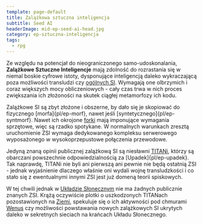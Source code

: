 ```yaml
---
template: page-default
title: Zalążkowa sztuczna inteligencja
subtitle: Seed AI
headerImage: mid-ep-seed-ai-head.jpg
category: ep-sztuczna-inteligencja
tags:
  - rpg
---
```

Ze względu na potencjał do nieograniczonego samo-udoskonalania, **Zalążkowe Sztuczne Inteligencje** mają zdolność do rozrastania się w niemal boskie cyfrowe istoty, dysponujące inteligencją daleko wykraczającą poza możliwości transludzi czy [ogólnych SI](Og%C3%B3lna+Sztuczna+Inteligencja "Sztuczna inteligencja o rozumności zbliżonej do ludzkiej"). Wymagają one olbrzymich i coraz większych mocy obliczeniowych - cały czas trwa w nich proces zwiększania ich złożoności na skutek ciągłej metamorfozy ich kodu.

Zalążkowe SI są zbyt złożone i obszerne, by dało się je skopiować do fizycznego [morfa]{pl/ep-morf}, nawet jeśli [syntetycznego]{pl/ep-syntmorf}. Nawet ich okrojone [forki](#) mają imponujące wymagania sprzętowe, więc są rzadko spotykane. W normalnych warunkach zresztą uruchomienie ZSI wymaga dedykowanego kompleksu serwerowego wyposażonego w wysokoprzepustowe połączenia przewodowe.

Jedyną znaną opinii publicznej zalążkową SI są niesławni [TITANi](#), którzy są obarczani powszechnie odpowiedzialnością za [Upadek]{pl/ep-upadek}. Tak naprawdę, TITANi nie byli ani pierwszą ani pewnie nie będą ostatnią ZSI - jednak wyjaśnienie dlaczego właśnie oni wydali wojnę transludzkości i co stało się z ewentualnymi innymi ZSI jest już domeną teorii spiskowych.

W tej chwili jednak w [Układzie Słonecznym]((#)) nie ma żadnych publicznie znanych ZSI. Krążą oczywiście plotki o uszkodzonych TITANach pozostawionych na [Ziemi](#), spekuluje się o ich aktywności pod chmurami [Wenus](#) czy możliwości powstawania nowych zalążkowych SI ukrytych daleko w sekretnych sieciach na krańcach Układu Słonecznego.
